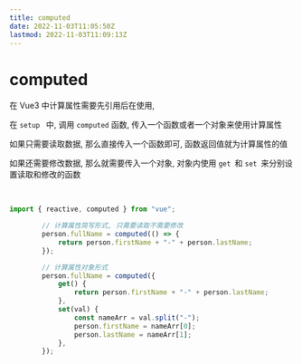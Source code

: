 ```yaml
---
title: computed
date: 2022-11-03T11:05:50Z
lastmod: 2022-11-03T11:09:13Z
---
```


# computed

在 Vue3 中计算属性需要先引用后在使用,

在 `setup ​`​ 中, 调用 `computed`​ 函数, 传入一个函数或者一个对象来使用计算属性

如果只需要读取数据, 那么直接传入一个函数即可, 函数返回值就为计算属性的值

如果还需要修改数据, 那么就需要传入一个对象, 对象内使用 `get ​`​和 `set ​`​来分别设置读取和修改的函数

‍

```js
import { reactive, computed } from "vue";
```

```js
        // 计算属性简写形式, 只需要读取不需要修改
        person.fullName = computed(() => {
            return person.firstName + "-" + person.lastName;
        });

        // 计算属性对象形式
        person.fullName = computed({
            get() {
                return person.firstName + "-" + person.lastName;
            },
            set(val) {
                const nameArr = val.split("-");
                person.firstName = nameArr[0];
                person.lastName = nameArr[1];
            },
        });
```
